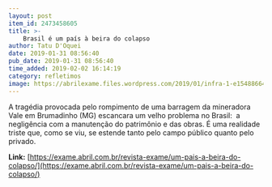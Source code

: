 ```yaml
---
layout: post
item_id: 2473458605
title: >-
    Brasil é um país à beira do colapso
author: Tatu D'Oquei
date: 2019-01-31 08:56:40
pub_date: 2019-01-31 08:56:40
time_added: 2019-02-02 16:14:19
category: refletimos
image: https://abrilexame.files.wordpress.com/2019/01/infra-1-e1548866464561.jpg?quality=70&strip=info&w=680&h=453&crop=1
---
```


A tragédia provocada pelo rompimento de uma barragem da mineradora Vale em Brumadinho (MG) escancara um velho problema no Brasil:  a negligência com a manutenção do patrimônio e das obras. É uma realidade triste que, como se viu, se estende tanto pelo campo público quanto pelo privado.

**Link:** [https://exame.abril.com.br/revista-exame/um-pais-a-beira-do-colapso/](https://exame.abril.com.br/revista-exame/um-pais-a-beira-do-colapso/)

